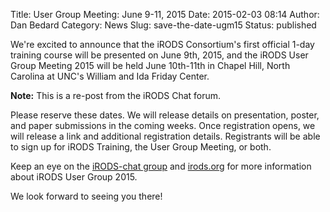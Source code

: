 Title: User Group Meeting: June 9-11, 2015
Date: 2015-02-03 08:14
Author: Dan Bedard
Category: News
Slug: save-the-date-ugm15
Status: published

We're excited to announce that the iRODS Consortium's first official
1-day training course will be presented on June 9th, 2015, and the iRODS
User Group Meeting 2015 will be held June 10th-11th in Chapel Hill,
North Carolina at UNC's William and Ida Friday Center.  
<!--more-->

**Note:** This is a re-post from the iRODS Chat forum.

Please reserve these dates. We will release details on presentation,
poster, and paper submissions in the coming weeks. Once registration
opens, we will release a link and additional registration details.
Registrants will be able to sign up for iRODS Training, the User Group
Meeting, or both.

Keep an eye on the [iRODS-chat
group](https://groups.google.com/forum/#!forum/irod-chat) and
[irods.org](http://irods.org "irods.org") for more information about
iRODS User Group 2015.

We look forward to seeing you there!
